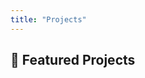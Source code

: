 ```yaml
---
title: "Projects"
---
```


## 🚀 Featured Projects

<!--

### ⚛ Heavy Tailed Diffusion Models
A 
paper
cgeckpoint ...

### ⚛ CorrDiff: Residual Diffusion for Scientific Generation
A residual diffusion framework for learning high-resolution generative mappings from low-resolution observations—tailored for structured and scientific domains.

- Powers **NVIDIA Weather Foundation Models**, used by **The Weather Channel**
- Published in **Nature Communications**
- [Blog: CorrDiff at a Glance](https://developer.nvidia.com/blog/introducing-corrdiff/)
- blogpost on corrdiff use with physicsnemo: https://developer.nvidia.com/blog/how-generative-ai-is-empowering-climate-tech-with-nvidia-earth-2/
- blogpost on CorrDiff for UAE region: https://developer.nvidia.com/blog/nvidia-earth-2-powers-regional-ai-weather-forecasting-in-the-united-arab-emirates/
- [Jensen Keynote (video)](https://www.youtube.com/watch?v=5oG-RlHRT9E)
- [Checkpoints + Data (PhysicsNemo)](https://developer.nvidia.com/physicsnemo)

### ⚛ FourCastNet: Adaptive Fourier Neural Operator Attention for High-Resolution Global Forecasting
A Fourier Neural Operator framework for scaling attention mechnaim to arbitrary resolutions by treating images as functions 

- powers **NVIDIA Weather Foundation Models** and Earth2
- blogs: https://developer.nvidia.com/blog/nvidia-earth-2-powers-regional-ai-weather-forecasting-in-the-united-arab-emirates/
- arxiv paper:
- jensen huang keynote video GTC 2022
- [Checkpoints + Data (PhysicsNemo)]

-->
